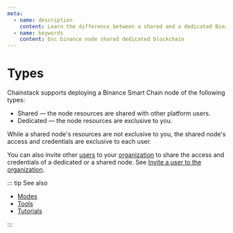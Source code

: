 ```yaml
---
meta:
  - name: description
    content: Learn the difference between a shared and a dedicated Binance Smart Chain node deployed with the Chainstack managed blockchain services.
  - name: keywords
    content: bsc binance node shared dedicated blockchain
---
```


# Types

Chainstack supports deploying a Binance Smart Chain node of the following types:

* Shared — the node resources are shared with other platform users.
* Dedicated — the node resources are exclusive to you.

While a shared node's resources are not exclusive to you, the shared node's access and credentials are exclusive to each user.

You can also invite other [users](/glossary/user) to your [organization](/glossary/organization) to share the access and credentials of a dedicated or a shared node. See [Invite a user to the organization](/platform/invite-a-user-to-the-organization).

::: tip See also

* [Modes](/operations/bsc/modes)
* [Tools](/operations/bsc/tools)
* [Tutorials](/tutorials/bsc/)

:::
